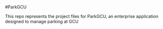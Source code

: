 #ParkGCU

This repo represents the project files for ParkGCU, an enterprise application designed to manage parking at GCU